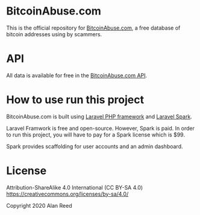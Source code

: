 # BitcoinAbuse.com

This is the official repository for [BitcoinAbuse.com](https://www.bitcoinabuse.com), a free database of bitcoin addresses using by scammers.

# API

All data is available for free in the [BitcoinAbuse.com API](https://www.bitcoinabuse.com/api-docs).

# How to use run this project

BitcoinAbuse.com is built using [Laravel PHP framework](https://laravel.com/) and [Laravel Spark](https://spark.laravel.com/).

Laravel Framwork is free and open-source. However, Spark is paid. In order to run this project, you will have to pay for a Spark license which is $99.

Spark provides scaffolding for user accounts and an admin dashboard.

# License

Attribution-ShareAlike 4.0 International (CC BY-SA 4.0) https://creativecommons.org/licenses/by-sa/4.0/

Copyright 2020 Alan Reed